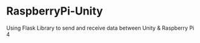 # RaspberryPi-Unity
Using Flask Library to send and receive data between Unity &amp; Raspberry Pi 4
